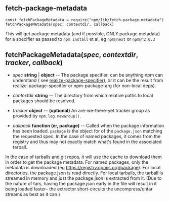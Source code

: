 fetch-package-metadata
----------------------

    const fetchPackageMetadata = require("npm/lib/fetch-package-metadata")
    fetchPackageMetadata(spec, contextdir, callback)

This will get package metadata (and if possible, ONLY package metadata) for a specifier as passed to `npm install` et
al, eg `npm@next` or `npm@^2.0.3`

## fetchPackageMetadata(*spec*, *contextdir*, *tracker*, *callback*)

* *spec* **string** | **object** -- The package specifier, can be anything npm can understand (
  see [realize-package-specifier]), or it can be the result from realize-package-specifier or npm-package-arg (for
  non-local deps).

* *contextdir* **string** -- The directory from which relative paths to local packages should be resolved.

* *tracker* **object** -- **(optional)** An are-we-there-yet tracker group as provided by `npm.log.newGroup()`.

* *callback* **function (er, package)** -- Called when the package information has been loaded. `package` is the object
  for of the `package.json`
  matching the requested spec. In the case of named packages, it comes from the registry and thus may not exactly match
  what's found in the associated tarball.

[realize-package-specifier]: (https://github.com/npm/realize-package-specifier)

In the case of tarballs and git repos, it will use the cache to download them in order to get the package metadata. For
named packages, only the metadata is downloaded (eg https://registry.npmjs.org/package). For local directories, the
package.json is read directly. For local tarballs, the tarball is streamed in memory and just the package.json is
extracted from it.  (Due to the nature of tars, having the package.json early in the file will result in it being loaded
faster– the extractor short-circuits the uncompress/untar streams as best as it can.)
